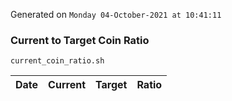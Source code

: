 Generated on `Monday 04-October-2021 at 10:41:11`

### Current to Target Coin Ratio
`current_coin_ratio.sh`

Date|Current|Target|Ratio
---|---|---|---
